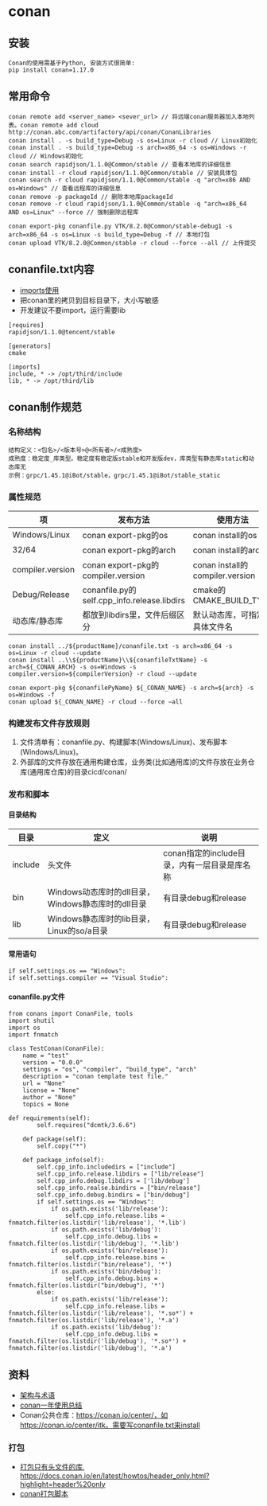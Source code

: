 # conan
## 安装
```
Conan的使用需基于Python, 安装方式很简单:
pip install conan=1.17.0
```

## 常用命令
```
conan remote add <server_name> <sever_url> // 将远端conan服务器加入本地列表。conan remote add cloud http://conan.abc.com/artifactory/api/conan/ConanLibraries
conan install . -s build_type=Debug -s os=Linux -r cloud // Linux初始化
conan install . -s build_type=Debug -s arch=x86_64 -s os=Windows -r cloud // Windows初始化
conan search rapidjson/1.1.0@Common/stable // 查看本地库的详细信息
conan install -r cloud rapidjson/1.1.0@Common/stable // 安装具体包
conan search -r cloud rapidjson/1.1.0@Common/stable -q "arch=x86 AND os=Windows" // 查看远程库的详细信息
conan remove -p packageId // 删除本地库packageId
conan remove -r cloud rapidjson/1.1.0@Common/stable -q "arch=x86_64 AND os=Linux" --force // 强制删除远程库

conan export-pkg conanfile.py VTK/8.2.0@Common/stable-debug1 -s arch=x86_64 -s os=Linux -s build_type=Debug -f // 本地打包
conan upload VTK/8.2.0@Common/stable -r cloud --force --all // 上传提交
```

## conanfile.txt内容
* [imports使用](https://cloud.tencent.com/developer/article/1979298)
* 把conan里的拷贝到目标目录下，大小写敏感
* 开发建议不要import，运行需要lib

```
[requires]
rapidjson/1.1.0@tencent/stable

[generators]
cmake

[imports]
include, * -> /opt/third/include
lib, * -> /opt/third/lib
```

## conan制作规范
### 名称结构
```
结构定义：<包名>/<版本号>@<所有者>/<成熟度>
成熟度：稳定度_库类型。稳定度有稳定版stable和开发版dev，库类型有静态库static和动态库无
示例：grpc/1.45.1@iBot/stable，grpc/1.45.1@iBot/stable_static
```

### 属性规范
| 项 | 发布方法 | 使用方法 |
| - | - | - |
| Windows/Linux | conan export-pkg的os | conan install的os |
| 32/64 | conan export-pkg的arch | conan install的arch |
| compiler.version | conan export-pkg的compiler.version | conan install的compiler.version |
| Debug/Release |  conanfile.py的self.cpp_info.release.libdirs | cmake的CMAKE_BUILD_TYPE |
| 动态库/静态库 | 都放到libdirs里，文件后缀区分 | 默认动态库，可指定具体文件名 |

```
conan install ../${productName}/conanfile.txt -s arch=x86_64 -s os=Linux -r cloud --update
conan install ..\\${productName}\\${conanfileTxtName} -s arch=${_CONAN_ARCH} -s os=Windows -s compiler.version=${compilerVersion} -r cloud --update

conan export-pkg ${conanfilePyName} ${_CONAN_NAME} -s arch=${arch} -s os=Windows -f
conan upload ${_CONAN_NAME} -r cloud --force —all
```

### 构建发布文件存放规则
1. 文件清单有：conanfile.py、构建脚本(Windows/Linux)、发布脚本(Windows/Linux)。
1. 外部库的文件存放在通用构建仓库，业务类(比如通用库)的文件存放在业务仓库(通用库仓库)的目录cicd/conan/

### 发布和脚本
#### 目录结构
| 目录 | 定义 | 说明 |
| - | - | - |
| include | 头文件 | conan指定的include目录，内有一层目录是库名称 |
| bin | Windows动态库时的dll目录，Windows静态库时的dll目录 | 有目录debug和release |
| lib | Windows静态库时的lib目录，Linux的so/a目录 | 有目录debug和release |

#### 常用语句
```
if self.settings.os == "Windows":
if self.settings.compiler == "Visual Studio":
```

#### conanfile.py文件
```
from conans import ConanFile, tools
import shutil
import os
import fnmatch

class TestConan(ConanFile):
    name = "test"
    version = "0.0.0"
    settings = "os", "compiler", "build_type", "arch"
    description = "conan template test file."
    url = "None"
    license = "None"
    author = "None"
    topics = None

def requirements(self):
        self.requires("dcmtk/3.6.6")

    def package(self):
        self.copy("*")

    def package_info(self):
        self.cpp_info.includedirs = ["include"]
        self.cpp_info.release.libdirs = ["lib/release"]
        self.cpp_info.debug.libdirs = ['lib/debug']
        self.cpp_info.realse.bindirs = ["bin/release"]
        self.cpp_info.debug.bindirs = ["bin/debug"]
        if self.settings.os == "Windows":
            if os.path.exists('lib/release'):
                self.cpp_info.release.libs = fnmatch.filter(os.listdir('lib/release'), '*.lib')
            if os.path.exists('lib/debug'):
                self.cpp_info.debug.libs = fnmatch.filter(os.listdir('lib/debug'), '*.lib')
            if os.path.exists('bin/release'):
                self.cpp_info.release.bins = fnmatch.filter(os.listdir("bin/release"), '*')
            if os.path.exists('bin/debug'):
                self.cpp_info.debug.bins = fnmatch.filter(os.listdir("bin/debug"), '*')
        else:
            if os.path.exists('lib/release'):
                self.cpp_info.release.libs = fnmatch.filter(os.listdir('lib/release'), '*.so*') + fnmatch.filter(os.listdir('lib/release'), '*.a')
            if os.path.exists('lib/debug'):
                self.cpp_info.debug.libs = fnmatch.filter(os.listdir('lib/debug'), '*.so*') + fnmatch.filter(os.listdir('lib/debug'), '*.a')
```

## 资料
* [架构与术语](https://zhuanlan.zhihu.com/p/360348196)
* [conan一年使用总结](http://zhongpan.tech/2020/01/11/022-one-year-usage-summary-of-conan/)
* Conan公共仓库：https://conan.io/center/，如https://conan.io/center/itk。需要写conanfile.txt来install

### 打包
* [打包只有头文件的库](https://www.cnblogs.com/xl2432/p/11901089.html), https://docs.conan.io/en/latest/howtos/header_only.html?highlight=header%20only
* [conan打包脚本](https://chromium.googlesource.com/external/github.com/google/flatbuffers/+/c0698cc33f1e534bb59c455909b88cc2726089af/conanfile.py)
